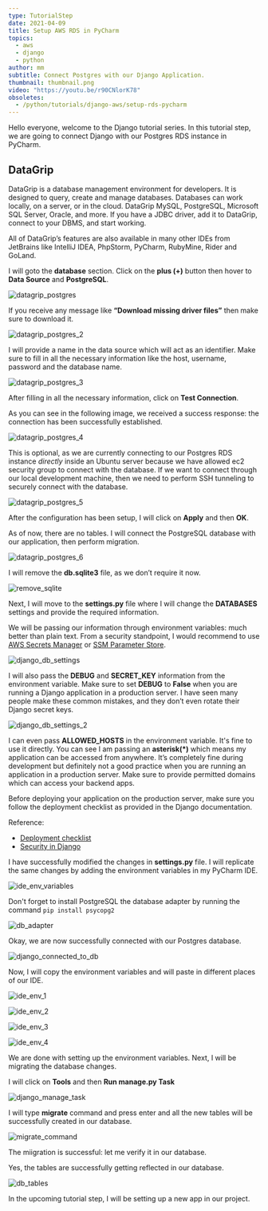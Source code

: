 ```yaml
---
type: TutorialStep
date: 2021-04-09
title: Setup AWS RDS in PyCharm
topics:
  - aws
  - django
  - python
author: mm
subtitle: Connect Postgres with our Django Application.
thumbnail: thumbnail.png
video: "https://youtu.be/r90CNlorK78"
obsoletes:
  - /python/tutorials/django-aws/setup-rds-pycharm
---
```


Hello everyone, welcome to the Django tutorial series.
In this tutorial step, we are going to connect Django with our
Postgres RDS instance in PyCharm.

## DataGrip

DataGrip is a database management environment for developers.
It is designed to query, create and manage databases. Databases
can work locally, on a server, or in the cloud. DataGrip MySQL,
PostgreSQL, Microsoft SQL Server, Oracle, and more. If you have
a JDBC driver, add it to DataGrip, connect to your DBMS, and start
working.

All of DataGrip’s features are also available in many other IDEs from JetBrains like IntelliJ IDEA,
PhpStorm, PyCharm, RubyMine, Rider and GoLand.

I will goto the **database** section. Click on the **plus (+)** button then hover to **Data Source** and **PostgreSQL**.

![datagrip_postgres](steps/step1.png)

If you receive any message like **“Download missing driver files”** then make sure to download it.

![datagrip_postgres_2](steps/step2.png)

I will provide a name in the data source which will
act as an identifier. Make sure to fill in all the
necessary information like the host, username, password
and the database name.

![datagrip_postgres_3](steps/step3.png)

After filling in all the necessary information,
click on **Test Connection**.

As you can see in the following image, we received a success response:
the connection has been successfully established.

![datagrip_postgres_4](steps/step4.png)

This is optional, as we are currently connecting to our Postgres RDS instance _directly_
inside an Ubuntu server because we have allowed ec2 security group
to connect with the database. If we want to connect through our
local development machine, then we need to perform SSH tunneling to securely
connect with the database.

![datagrip_postgres_5](steps/step5.png)

After the configuration has been setup, I will click on **Apply** and then **OK**.

As of now, there are no tables. I will connect the PostgreSQL database with our application, then perform migration.

![datagrip_postgres_6](steps/step6.png)

I will remove the **db.sqlite3** file, as we don’t require it now.

![remove_sqlite](steps/step7.png)

Next, I will move to the **settings.py** file where I will change
the **DATABASES** settings and provide the required information.

We will be passing our information through environment variables: much
better than plain text. From a security standpoint, I would recommend to
use [AWS Secrets Manager](https://aws.amazon.com/secrets-manager/) or
[SSM Parameter Store](https://docs.aws.amazon.com/systems-manager/latest/userguide/systems-manager-parameter-store.html).

![django_db_settings](steps/step8.png)

I will also pass the **DEBUG** and **SECRET_KEY** information from the
environment variable. Make sure to set **DEBUG** to **False** when you
are running a Django application in a production server. I have seen many
people make these common mistakes, and they don’t even rotate their
Django secret keys.

![django_db_settings_2](steps/step9.png)

I can even pass **ALLOWED_HOSTS** in the environment variable. It's fine to
use it directly. You can see I am passing an **asterisk(\*)** which means
my application can be accessed from anywhere. It’s completely fine during
development but definitely not a good practice when you are running an
application in a production server. Make sure to provide permitted
domains which can access your backend apps.

Before deploying your application on the production server, make sure you
follow the deployment checklist as provided in the Django documentation.

Reference:

- [Deployment checklist](https://docs.djangoproject.com/en/3.1/howto/deployment/checklist/)
- [Security in Django](https://docs.djangoproject.com/en/3.1/topics/security/)

I have successfully modified the changes in **settings.py** file. I will
replicate the same changes by adding the environment variables in my PyCharm IDE.

![ide_env_variables](steps/step10.png)

Don't forget to install PostgreSQL the database adapter by running the command `pip install psycopg2`

![db_adapter](steps/step11.png)

Okay, we are now successfully connected with our Postgres database.

![django_connected_to_db](steps/step12.png)

Now, I will copy the environment variables and will paste in
different places of our IDE.

![ide_env_1](steps/step13.png)

![ide_env_2](steps/step14.png)

![ide_env_3](steps/step15.png)

![ide_env_4](steps/step16.png)

We are done with setting up the environment variables.
Next, I will be migrating the database changes.

I will click on **Tools** and then **Run manage.py Task**

![django_manage_task](steps/step17.png)

I will type **migrate** command and press enter
and all the new tables will be successfully created
in our database.

![migrate_command](steps/step18.png)

The miigration is successful: let me verify it in our database.

Yes, the tables are successfully getting reflected in our database.

![db_tables](steps/step19.png)

In the upcoming tutorial step, I will be setting up a new app in our project.
